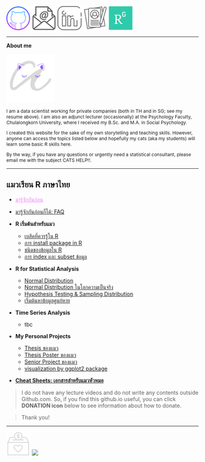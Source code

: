[![Github](https://raw.githubusercontent.com/amaiesc/study_r/master/docs/git_.png)](http://amaiesc.github.io/study_r)
[![E-mail](https://raw.githubusercontent.com/amaiesc/study_r/master/docs/email_.png)](mailto::amaiesc@gmail.com)
[![Linkedin](https://raw.githubusercontent.com/amaiesc/study_r/master/docs/linkedin_.png)](https://linkedin.com/in/sirinapa-amaie-churassamee-671a63109)
[![Resume](https://raw.githubusercontent.com/amaiesc/study_r/master/docs/resume.png)](https://github.com/amaiesc/study_r/blob/9e9dc4cc984207be967b4ea4e04c43cd071c515d/docs/cv_git_.pdf)
[![Researchgate](https://raw.githubusercontent.com/amaiesc/study_r/master/docs/research_.png)](https://www.researchgate.net/profile/Sirinapa-Churassamee-2)

___________________________________________________________________________________________________________________________________

**About me**

![Some Title](https://raw.githubusercontent.com/amaiesc/study_r/master/docs/icon_b_small.png)
<p style="font-size:12px"> I am a data scientist working for private companies (both in TH and in SG; see my resume above). I am also an adjunct lecturer (occasionally) at the Psychology Faculty, Chulalongkorn University, where I received my B.Sc. and M.A. in Social Psychology. </p>

<p style="font-size:12px"> I created this website for the sake of my own storytelling and teaching skills. However, anyone can access the topics listed below and hopefully my cats (aka my students) will learn some basic R skills here. </p>

<p style="font-size:12px; color = gray"> By the way, if you have any questions or urgently need a statistical consultant, please email me with the subject CATS HELP!!. </p>

___________________________________________________________________________________________________________________________________

## แมวเรียน R ภาษาไทย ##
-  <a href="https://amaiesc.github.io/study_r/faq_.html" style="color: violet; ">มารู้จักกันก่อน</a>
-  [มารู้จักกันก่อนก็ได้: FAQ]()

-  **R เริ่มต้นสำหรับแมว**
     -   [เบสิคที่ควรรู้ใน R](https://amaiesc.github.io/study_r/basic_.html)
     -   [การ install package in R](https://amaiesc.github.io/study_r/install_pac_.html)
     -   [ชนิดของข้อมูลใน R](https://amaiesc.github.io/study_r/type_of_.html)
     -   [การ index และ subset ข้อมูล](https://amaiesc.github.io/study_r/index_subset_.html)


-  **R for Statistical Analysis**
     - [Normal Distribution](http://amaiesc.github.io/study_r/normal_dis.html)
     - [Normal Distribution ในโลกความเป็นจริง](http://amaiesc.github.io/study_r/outliers_1.html)
     - [Hypothesis Testing & Sampling Distribution](http://amaiesc.github.io/study_r/sample_dis_.html)
     - [เริ่มต้นหาข้อมูลศูนย์หาย](http://amaiesc.github.io/study_r/missing.html)


-  **Time Series Analysis**
     - tbc


- **My Personal Projects**
    - [Thesis ของแมว](https://www.researchgate.net/publication/360493214_A_Comparison_of_Emotion_Regulation_Strategies'_Effectiveness_under_Cognitive_Fatigue)
    - [Thesis Poster ของแมว](https://www.researchgate.net/publication/360493445_A_Comparison_of_Emotion_Regulation_Effectiveness'_Strategies_under_Cognitive_Fatigue)
    - [Senior Project ของแมว](https://www.researchgate.net/publication/360494562_Effects_of_exposure_to_visual_media_on_attitudes_toward_gay_men?channel=doi&linkId=627a6fb42f9ccf58eb3d51a1&showFulltext=true)
    - [visualization by ggplot2 package](https://amaiesc.github.io/study_r/ggplot_knitmd.html)


- [**Cheat Sheets: เอกสารสำหรับแมวหัวหมอ**](https://www.rstudio.com/resources/cheatsheets/)

    

> I do not have any lecture videos and do not write any contents outside Github.com. 
So, if you find this github.io useful, you can click **DONATION icon** below to see information about how to donate.

> Thank you!

__________________________________________________________________________________________________________________


[![Donation](https://raw.githubusercontent.com/amaiesc/study_r/master/docs/donation_.png)](http://amaiesc.github.io/study_r/donation.html) 
![](https://komarev.com/ghpvc/?username=amaiesc)
